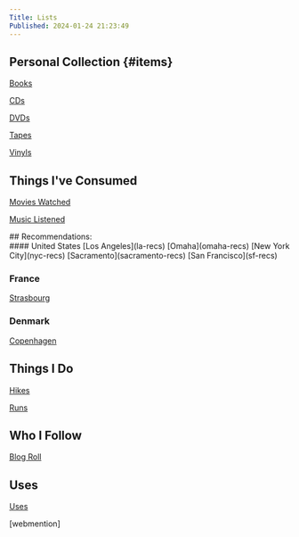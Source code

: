 ```yaml
---
Title: Lists
Published: 2024-01-24 21:23:49
---
```

## Personal Collection {#items}
[Books](books)

[CDs](cds)

[DVDs](dvds)

[Tapes](tapes)

[Vinyls](vinyls)

## Things I've Consumed

[Movies Watched](movies-watched)

[Music Listened](music-listened)


<div id="recs" markdown="1">## Recommendations:</div>
#### United States
[Los Angeles](la-recs)  
[Omaha](omaha-recs)  
[New York City](nyc-recs)  
[Sacramento](sacramento-recs)  
[San Francisco](sf-recs)  

### France  
[Strasbourg](strasbourg-recs)

### Denmark  
[Copenhagen](copenhagen-recs)

 

## Things I Do
[Hikes](hikes)

[Runs](runs)

## Who I Follow
[Blog Roll](/blog/roll)

## Uses
[Uses](/uses)

[webmention]

